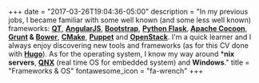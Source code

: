 +++
date = "2017-03-26T19:04:36-05:00"
description = "In my previous jobs, I became familiar with some well known (and some less well known) frameworks: **[QT](https://www.qt.io/)**, **[AngularJS](https://angular.io/)**, **[Bootstrap](http://getbootstrap.com/)**, **[Python Flask](http://flask.pocoo.org/)**, **[Apache Cocoon](http://cocoon.apache.org/)**, **[Grunt](https://gruntjs.com/) & [Bower](https://bower.io/)**, **[CMake](https://cmake.org/)**, **[Puppet](https://puppet.com/)**  and **[OpenStack](https://www.openstack.org/)**. I'm a quick learner and I always enjoy discovering new tools and frameworks (as for this CV done with **[Hugo](https://gohugo.io/)**). As for the operating system, I know my way around ***nix servers**, **[QNX](http://www.qnx.com)** (real time OS for embedded system) and **Windows**."
title = "Frameworks & OS"
fontawesome_icon = "fa-wrench"
+++

